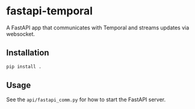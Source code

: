 # fastapi-temporal

A FastAPI app that communicates with Temporal and streams updates via websocket.

## Installation

```bash
pip install .
```

## Usage

See the `api/fastapi_comm.py` for how to start the FastAPI server. 